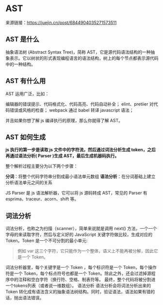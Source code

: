 # AST

来源链接：<https://juejin.cn/post/6844904035271573511>

## AST 是什么

抽象语法树 (Abstract Syntax Tree)，简称 AST，它是源代码语法结构的一种抽象表示。它以树状的形式表现编程语言的语法结构，树上的每个节点都表示源代码中的一种结构。

## AST 有什么用

AST 运用广泛，比如：

编辑器的错误提示、代码格式化、代码高亮、代码自动补全；
elint、pretiier 对代码错误或风格的检查；
webpack 通过 babel 转译 javascript 语法；

并且如果你想了解 js 编译执行的原理，那么你就得了解 AST。

## AST 如何生成

**js 执行的第一步是读取 js 文件中的字符流，然后通过词法分析生成 token，之后再通过语法分析( Parser )生成 AST，最后生成机器码执行。**

整个解析过程主要分为以下两个步骤：

**分词**：将整个代码字符串分割成最小语法单元数组
**语法分析**：在分词基础上建立分析语法单元之间的关系

JS Parser 是 js 语法解析器，它可以将 js 源码转成 AST，常见的 Parser 有 esprima、traceur、acorn、shift 等。

## 词法分析

词法分析，也称之为扫描（scanner），简单来说就是调用 next() 方法，一个一个字母的来读取字符，然后与定义好的 JavaScript 关键字符做比较，生成对应的Token。Token 是一个不可分割的最小单元:

>例如 var 这三个字符，它只能作为一个整体，语义上不能再被分解，因此它是一个 Token。

词法分析器里，每个关键字是一个 Token ，每个标识符是一个 Token，每个操作符是一个 Token，每个标点符号也都是一个 Token。除此之外，还会过滤掉源程序中的注释和空白字符（换行符、空格、制表符等。
最终，整个代码将被分割进一个tokens列表（或者说一维数组）。
语法分析
语法分析会将词法分析出来的 Token 转化成有语法含义的抽象语法树结构。同时，验证语法，语法如果有错的话，抛出语法错误。

